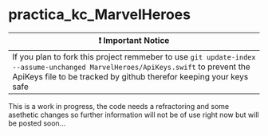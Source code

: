 # practica_kc_MarvelHeroes

| :exclamation:  Important Notice |
|-----------------------------------------|
| If you plan to fork this project remmeber to use `git update-index --assume-unchanged MarvelHeroes/ApiKeys.swift` to prevent the ApiKeys file to be tracked by github therefor keeping your keys safe|

This is a work in progress, the code needs a refractoring and some asethetic changes so further information will not be of use right now but will be posted soon... 

